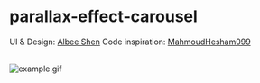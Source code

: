 # parallax-effect-carousel

UI & Design: <a href="https://dribbble.com/shots/5689566-Van-Gogh-museum-application">Albee Shen</a>
Code inspiration: <a href="https://github.com/MahmoudHesham099/Flutter-Parallax">MahmoudHesham099</a>

<br/>

<img src="https://s4.gifyu.com/images/example-compressed.gif" alt="example.gif"> 